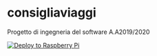 # consigliaviaggi
Progetto di ingegneria del software A.A2019/2020

[![Deploy to Raspberry Pi](https://github.com/salvatorebottiglieri/consigliaviaggi/actions/workflows/deploy.yml/badge.svg)](https://github.com/salvatorebottiglieri/consigliaviaggi/actions/workflows/deploy.yml)
